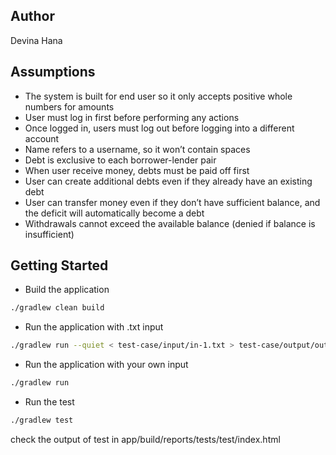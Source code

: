 ## Author
Devina Hana<br>

## Assumptions
- The system is built for end user so it only accepts positive whole numbers for amounts
- User must log in first before performing any actions
- Once logged in, users must log out before logging into a different account
- Name refers to a username, so it won’t contain spaces
- Debt is exclusive to each borrower-lender pair
- When user receive money, debts must be paid off first
- User can create additional debts even if they already have an existing debt
- User can transfer money even if they don’t have sufficient balance, and the deficit will automatically become a debt
- Withdrawals cannot exceed the available balance (denied if balance is insufficient)

## Getting Started
- Build the application
```bash
./gradlew clean build
```

- Run the application with .txt input
```bash
./gradlew run --quiet < test-case/input/in-1.txt > test-case/output/out-1.txt
```

- Run the application with your own input
```bash
./gradlew run
```

- Run the test
```bash
./gradlew test
```
check the output of test in app/build/reports/tests/test/index.html